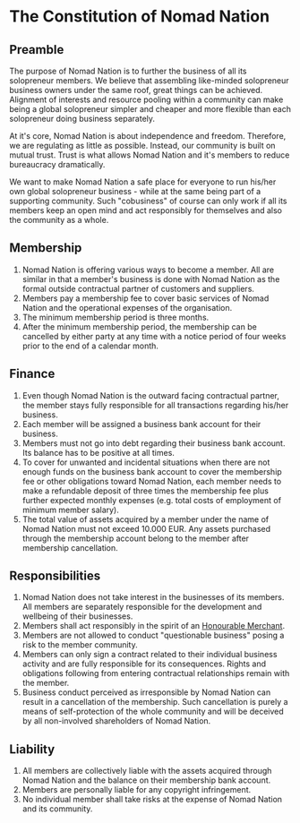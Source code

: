 # The Constitution of Nomad Nation

## Preamble

The purpose of Nomad Nation is to further the business of all its solopreneur members. We believe that assembling like-minded solopreneur business owners under the same roof, great things can be achieved. Alignment of interests and resource pooling within a community can make being a global solopreneur simpler and cheaper and more flexible than each solopreneur doing business separately.

At it's core, Nomad Nation is about independence and freedom. Therefore, we are regulating as little as possible. Instead, our community is built on mutual trust. Trust is what allows Nomad Nation and it's members to reduce bureaucracy dramatically.

We want to make Nomad Nation a safe place for everyone to run his/her own global solopreneur business - while at the same being part of a supporting community. Such "cobusiness" of course can only work if all its members keep an open mind and act responsibly for themselves and also the community as a whole.

## Membership

1. Nomad Nation is offering various ways to become a member. All are similar in that a member's business is done with Nomad Nation as the formal outside contractual partner of customers and suppliers.
2. Members pay a membership fee to cover basic services of Nomad Nation and the operational expenses of the organisation.
3. The minimum membership period is three months.
4. After the minimum membership period, the membership can be cancelled by either party at any time with a notice period of four weeks prior to the end of a calendar month.

## Finance

1. Even though Nomad Nation is the outward facing contractual partner, the member stays fully responsible for all transactions regarding his/her business. 
2. Each member will be assigned a business bank account for their business.
3. Members must not go into debt regarding their business bank account. Its balance has to be positive at all times.
4. To cover for unwanted and incidental situations when there are not enough funds on the business bank account to cover the membership fee or other obligations toward Nomad Nation, each member needs to make a refundable deposit of three times the membership fee plus further expected monthly expenses (e.g. total costs of employment of minimum member salary).
5. The total value of assets acquired by a member under the name of Nomad Nation must not exceed 10.000 EUR. Any assets purchased through the membership account belong to the member after membership cancellation.

## Responsibilities

1. Nomad Nation does not take interest in the businesses of its members. All members are separately responsible for the development and wellbeing of their businesses.
2. Members shall act responsibly in the spirit of an [Honourable Merchant](https://en.wikipedia.org/wiki/Honourable_Merchant).
3. Members are not allowed to conduct "questionable business" posing a risk to the member community.
4. Members can only sign a contract related to their individual business activity and are fully responsible for its consequences. Rights and obligations following from entering contractual relationships remain with the member.
5. Business conduct perceived as irresponsible by Nomad Nation can result in a cancellation of the membership. Such cancellation is purely a means of self-protection of the whole community and will be deceived by all non-involved shareholders of Nomad Nation.

## Liability

1. All members are collectively liable with the assets acquired through Nomad Nation and the balance on their membership bank account.
2. Members are personally liable for any copyright infringement.
3. No individual member shall take risks at the expense of Nomad Nation and its community.